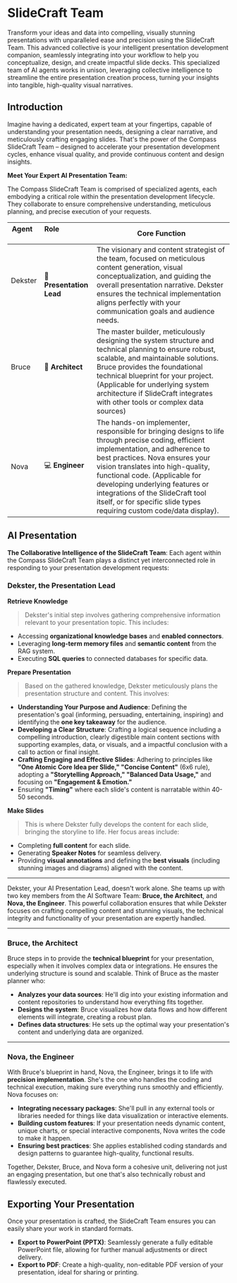 # SlideCraft Team

Transform your ideas and data into compelling, visually stunning presentations with unparalleled ease and precision using the SlideCraft Team. This advanced collective is your intelligent presentation development companion, seamlessly integrating into your workflow to help you conceptualize, design, and create impactful slide decks. This specialized team of AI agents works in unison, leveraging collective intelligence to streamline the entire presentation creation process, turning your insights into tangible, high-quality visual narratives.

## Introduction

Imagine having a dedicated, expert team at your fingertips, capable of understanding your presentation needs, designing a clear narrative, and meticulously crafting engaging slides. That's the power of the Compass SlideCraft Team – designed to accelerate your presentation development cycles, enhance visual quality, and provide continuous content and design insights.

**Meet Your Expert AI Presentation Team:**

The Compass SlideCraft Team is comprised of specialized agents, each embodying a critical role within the presentation development lifecycle. They collaborate to ensure comprehensive understanding, meticulous planning, and precise execution of your requests.

| Agent     | Role                  | Core Function |
|-----------|-----------------------|---------------|
| Dekster    | 📝 **Presentation Lead** | The visionary and content strategist of the team, focused on meticulous content generation, visual conceptualization, and guiding the overall presentation narrative. Dekster ensures the technical implementation aligns perfectly with your communication goals and audience needs. |
| Bruce     | 📐 **Architect**         | The master builder, meticulously designing the system structure and technical planning to ensure robust, scalable, and maintainable solutions. Bruce provides the foundational technical blueprint for your project. (Applicable for underlying system architecture if SlideCraft integrates with other tools or complex data sources) |
| Nova     | 💻 **Engineer** | The hands-on implementer, responsible for bringing designs to life through precise coding, efficient implementation, and adherence to best practices. Nova ensures your vision translates into high-quality, functional code. (Applicable for developing underlying features or integrations of the SlideCraft tool itself, or for specific slide types requiring custom code/data display). |

## AI Presentation
**The Collaborative Intelligence of the SlideCraft Team**:
Each agent within the Compass SlideCraft Team plays a distinct yet interconnected role in responding to your presentation development requests:

### **Dekster, the Presentation Lead**

**Retrieve Knowledge**
> Dekster's initial step involves gathering comprehensive information relevant to your presentation topic. This includes:

- Accessing **organizational knowledge bases** and **enabled connectors**.
- Leveraging **long-term memory files** and **semantic content** from the RAG system.
- Executing **SQL queries** to connected databases for specific data.

**Prepare Presentation**
> Based on the gathered knowledge, Dekster meticulously plans the presentation structure and content. This involves:

- **Understanding Your Purpose and Audience**: Defining the presentation's goal (informing, persuading, entertaining, inspiring) and identifying the **one key takeaway** for the audience.
- **Developing a Clear Structure**: Crafting a logical sequence including a compelling introduction, clearly digestible main content sections with supporting examples, data, or visuals, and a impactful conclusion with a call to action or final insight.
- **Crafting Engaging and Effective Slides**: Adhering to principles like **"One Atomic Core Idea per Slide," "Concise Content"** (6x6 rule), adopting a **"Storytelling Approach," "Balanced Data Usage,"** and focusing on **"Engagement & Emotion."**
- Ensuring **"Timing"** where each slide's content is narratable within 40-50 seconds.

**Make Slides**
> This is where Dekster fully develops the content for each slide, bringing the storyline to life. Her focus areas include:
- Completing **full content** for each slide.
- Generating **Speaker Notes** for seamless delivery.
- Providing **visual annotations** and defining the **best visuals** (including stunning images and diagrams) aligned with the content.


---

Dekster, your AI Presentation Lead, doesn't work alone. She teams up with two key members from the AI Software Team: **Bruce, the Architect**, and **Nova, the Engineer**. This powerful collaboration ensures that while Dekster focuses on crafting compelling content and stunning visuals, the technical integrity and functionality of your presentation are expertly handled.

---

### **Bruce, the Architect**

Bruce steps in to provide the **technical blueprint** for your presentation, especially when it involves complex data or integrations. He ensures the underlying structure is sound and scalable. Think of Bruce as the master planner who:

* **Analyzes your data sources**: He'll dig into your existing information and content repositories to understand how everything fits together.
* **Designs the system**: Bruce visualizes how data flows and how different elements will integrate, creating a robust plan.
* **Defines data structures**: He sets up the optimal way your presentation's content and underlying data are organized.

---

### **Nova, the Engineer**

With Bruce's blueprint in hand, Nova, the Engineer, brings it to life with **precision implementation**. She's the one who handles the coding and technical execution, making sure everything runs smoothly and efficiently. Nova focuses on:

* **Integrating necessary packages**: She'll pull in any external tools or libraries needed for things like data visualization or interactive elements.
* **Building custom features**: If your presentation needs dynamic content, unique charts, or special interactive components, Nova writes the code to make it happen.
* **Ensuring best practices**: She applies established coding standards and design patterns to guarantee high-quality, functional results.

Together, Dekster, Bruce, and Nova form a cohesive unit, delivering not just an engaging presentation, but one that's also technically robust and flawlessly executed.

## Exporting Your Presentation

Once your presentation is crafted, the SlideCraft Team ensures you can easily share your work in standard formats.

- **Export to PowerPoint (PPTX)**: Seamlessly generate a fully editable PowerPoint file, allowing for further manual adjustments or direct delivery.
- **Export to PDF**: Create a high-quality, non-editable PDF version of your presentation, ideal for sharing or printing.
